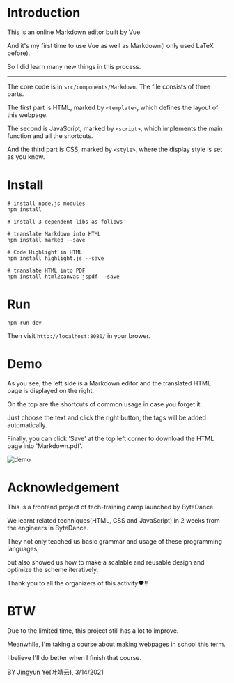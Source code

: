 # Introduction

This is an online Markdown editor built by Vue.

And it's my first time to use Vue as well as Markdown(I only used LaTeX before).

So I did learn many new things in this process.

---

The core code is in `src/components/Markdown`. The file consists of three parts.

The first part is HTML, marked by `<template>`, which defines the layout of this webpage.

The second is JavaScript, marked by `<script>`, which implements the main function and all the shortcuts.

And the third part is CSS, marked by `<style>`, where the display style is set as you know.

# Install
```
# install node.js modules
npm install

# install 3 dependent libs as follows

# translate Markdown into HTML
npm install marked --save

# Code Highlight in HTML
npm install highlight.js --save

# translate HTML into PDF
npm install html2canvas jspdf --save
```

# Run
```
npm run dev
```
Then visit `http://localhost:8080/` in your brower.

# Demo
As you see, the left side is a Markdown editor and the translated HTML page is displayed on the right.

On the top are the shortcuts of common usage in case you forget it. 

Just choose the text and click the right button, the tags will be added automatically.

Finally, you can click 'Save' at the top left corner to download the HTML page into 'Markdown.pdf'.

![demo](https://github.com/CarolYeh910/tech-training-camp-frontend/blob/main/src/assets/demo.png)

# Acknowledgement
This is a frontend project of tech-training camp launched by ByteDance.

We learnt related techniques(HTML, CSS and JavaScript) in 2 weeks from the engineers in ByteDance.

They not only teached us basic grammar and usage of these programming languages,

but also showed us how to make a scalable and reusable design and optimize the scheme iteratively.

Thank you to all the organizers of this activity:heart:!!

# BTW
Due to the limited time, this project still has a lot to improve.

Meanwhile, I'm taking a course about making webpages in school this term.

I believe I'll do better when I finish that course.

BY Jingyun Ye(叶靖云), 3/14/2021

